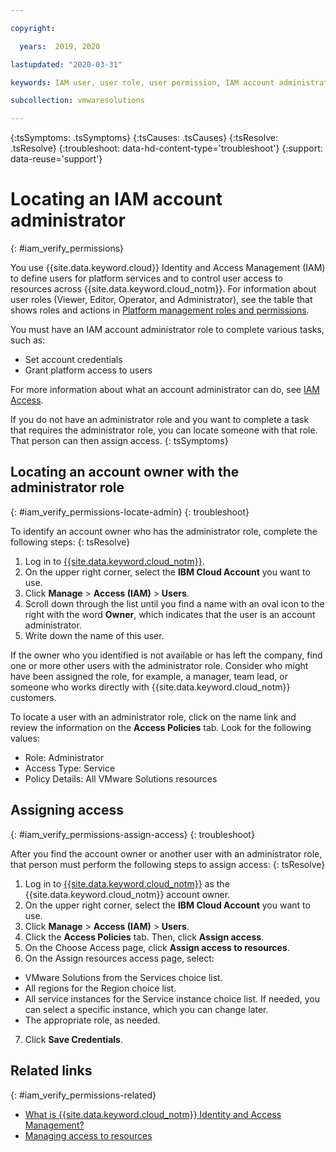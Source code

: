 ```yaml
---

copyright:

  years:  2019, 2020

lastupdated: "2020-03-31"

keywords: IAM user, user role, user permission, IAM account administrator

subcollection: vmwaresolutions

---
```


{:tsSymptoms: .tsSymptoms}
{:tsCauses: .tsCauses}
{:tsResolve: .tsResolve}
{:troubleshoot: data-hd-content-type='troubleshoot'}
{:support: data-reuse='support'}

# Locating an IAM account administrator
{: #iam_verify_permissions}

You use {{site.data.keyword.cloud}} Identity and Access Management (IAM) to define users for platform services and to control user access to resources across {{site.data.keyword.cloud_notm}}. For information about user roles (Viewer, Editor, Operator, and Administrator), see the table that shows roles and actions in
[Platform management roles and permissions](/docs/vmwaresolutions?topic=vmwaresolutions-iam#iam-roles).

You must have an IAM account administrator role to complete various tasks, such as:
* Set account credentials
* Grant platform access to users

For more information about what an account administrator can do, see [IAM Access](/docs/iam?topic=iam-userroles#userroles).

If you do not have an administrator role and you want to complete a task that requires the administrator role, you can locate someone with that role. That person can then assign access.
{: tsSymptoms}

## Locating an account owner with the administrator role
{: #iam_verify_permissions-locate-admin}
{: troubleshoot}

To identify an account owner who has the administrator role, complete the following steps:
{: tsResolve}

1. Log in to [{{site.data.keyword.cloud_notm}}](https://cloud.ibm.com).
2. On the upper right corner, select the **IBM Cloud Account** you want to use.
3. Click **Manage** > **Access (IAM)** > **Users**.
4. Scroll down through the list until you find a name with an oval icon to the right with the word **Owner**, which indicates that the user is an account administrator.
5. Write down the name of this user.

If the owner who you identified is not available or has left the company, find one or more other users with
the administrator role. Consider who might have been assigned the role, for example, a manager, team lead, or someone who works directly with {{site.data.keyword.cloud_notm}} customers.

To locate a user with an administrator role, click on the name link and review the information on
the **Access Policies** tab. Look for the following values:

  * Role: Administrator
  * Access Type: Service
  * Policy Details: All VMware Solutions resources

## Assigning access
{: #iam_verify_permissions-assign-access}
{: troubleshoot}

After you find the account owner or another user with an administrator role, that person must perform the following steps to assign access:
{: tsResolve}

1. Log in to [{{site.data.keyword.cloud_notm}}](https://cloud.ibm.com) as the {{site.data.keyword.cloud_notm}} account owner.
2. On the upper right corner, select the **IBM Cloud Account** you want to use.
3. Click **Manage** > **Access (IAM)** > **Users**.
4. Click the **Access Policies** tab. Then, click **Assign access**.
5. On the Choose Access page, click **Assign access to resources**.
6. On the Assign resources access page, select:
  * VMware Solutions from the Services choice list.
  * All regions for the Region choice list.
  * All service instances for the Service instance choice list. If needed, you can select a specific instance, which you can change later.
  * The appropriate role, as needed.
7. Click **Save Credentials**.

## Related links
{: #iam_verify_permissions-related}

* [What is {{site.data.keyword.cloud_notm}} Identity and Access Management?](/docs/iam?topic=iam-iamoverview)
* [Managing access to resources](/docs/iam?topic=iam-iammanidaccser)
